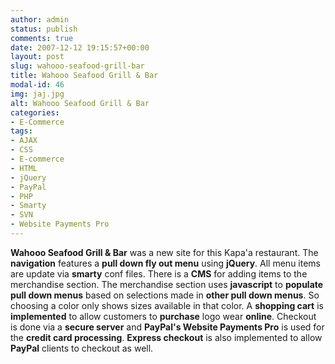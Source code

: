 ```yaml
---
author: admin
status: publish
comments: true
date: 2007-12-12 19:15:57+00:00
layout: post
slug: wahooo-seafood-grill-bar
title: Wahooo Seafood Grill & Bar
modal-id: 46
img: jaj.jpg
alt: Wahooo Seafood Grill & Bar
categories:
- E-Commerce
tags:
- AJAX
- CSS
- E-commerce
- HTML
- jQuery
- PayPal
- PHP
- Smarty
- SVN
- Website Payments Pro
---
```

**Wahooo Seafood Grill & Bar** was a new site for this Kapa'a restaurant. The **navigation** features a **pull down fly out menu** using **jQuery**. All menu items are update via **smarty** conf files. There is a **CMS** for adding items to the merchandise section. The merchandise section uses **javascript** to **populate pull down menus** based on selections made in **other pull down menus**. So choosing a color only shows sizes available in that color. A **shopping cart** is **implemented** to allow customers to **purchase** logo wear **online**. Checkout is done via a **secure server** and **PayPal's Website Payments Pro** is used for the **credit card processing**. **Express checkout** is also implemented to allow **PayPal** clients to checkout as well.
